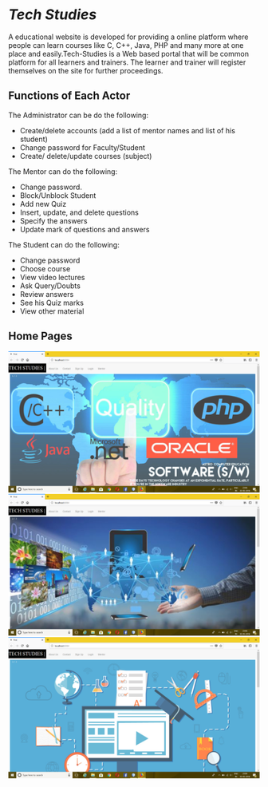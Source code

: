 # *Tech Studies*
A educational website is developed for providing a online platform where people can learn courses like C, C++, Java,
PHP and many more at one place and easily.Tech-Studies is a Web based portal that will be common platform for all learners and trainers. The learner and trainer will register themselves on the site for further proceedings.

## Functions of Each Actor 

The Administrator can be do the following:
*	Create/delete accounts (add a list of mentor names and list of his student)
*	Change password for Faculty/Student
*	Create/ delete/update courses (subject)

The Mentor can  do the following:
*	Change password.
*	Block/Unblock Student
*	Add new Quiz
*	Insert, update, and delete questions
*	Specify the answers
*	Update mark of questions and answers

The Student can  do the following:
*	Change password
*	Choose course
*	View video lectures
*	Ask Query/Doubts
*	Review answers
*	See his Quiz marks
*	View other material

## Home Pages

![img1](/project_images/Screenshot17.png)
![img2](/project_images/Screenshot18.png)
![img3](/project_images/Screenshot19.png)

